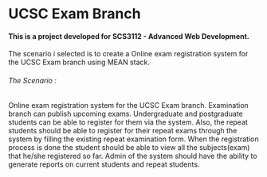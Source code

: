 # UCSC Exam  Branch

#### This is a project developed for SCS3112 - Advanced Web Development.

The scenario i selected is to create a Online exam registration system for the UCSC Exam branch using MEAN stack.

###### The Scenario : 
Online exam registration system for the UCSC Exam branch. Examination branch can publish upcoming exams. 
Undergraduate and postgraduate students can be able to register for them via the system. Also, the repeat students 
should be able to register for their repeat exams through the system by filling the existing repeat examination form.
When the registration process is done the student should be able to view all the subjects(exam) that he/she registered so far. 
Admin of the system should have the ability to generate reports on current students and repeat students. 
